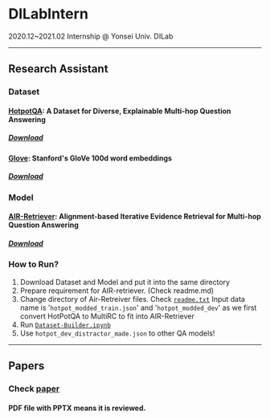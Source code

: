# DILabIntern
 2020.12~2021.02 Internship @ Yonsei Univ. DILab
 
***
## Research Assistant

### Dataset
#### [HotpotQA](https://arxiv.org/abs/1809.09600): A Dataset for Diverse, Explainable Multi-hop Question Answering
##### [Download](https://hotpotqa.github.io/)

#### [Glove](https://nlp.stanford.edu/projects/glove/): Stanford's GloVe 100d word embeddings
##### [Download](https://www.kaggle.com/danielwillgeorge/glove6b100dtxt/download)

### Model
#### [AIR-Retriever](https://arxiv.org/abs/2005.01218): Alignment-based Iterative Evidence Retrieval for Multi-hop Question Answering
##### [Download](https://github.com/vikas95/AIR-retriever)

### How to Run?
1. Download Dataset and Model and put it into the same directory
2. Prepare requirement for AIR-retriever. (Check readme.md)
3. Change directory of Air-Retreiver files. Check [`readme.txt`](https://github.com/TikaToka/dilab-internship/blob/main/research-assistant/src/readme.txt) Input data name is '`hotpot_modded_train.json`' and '`hotpot_modded_dev`' as we first convert HotPotQA to MultiRC to fit into AIR-Retriever
4. Run [`Dataset-Builder.ipynb`](https://github.com/vikas95/AIR-retriever)
5. Use `hotpot_dev_distractor_made.json` to other QA models!

***
## Papers
### Check [paper](https://github.com/TikaToka/dilab-internship/tree/main/paper)
#### PDF file with PPTX means it is reviewed.

